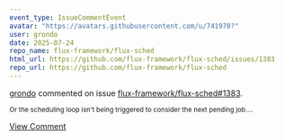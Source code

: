 ```yaml
---
event_type: IssueCommentEvent
avatar: "https://avatars.githubusercontent.com/u/741970?"
user: grondo
date: 2025-07-24
repo_name: flux-framework/flux-sched
html_url: https://github.com/flux-framework/flux-sched/issues/1383
repo_url: https://github.com/flux-framework/flux-sched
---
```


<a href='https://github.com/grondo' target='_blank'>grondo</a> commented on issue <a href='https://github.com/flux-framework/flux-sched/issues/1383' target='_blank'>flux-framework/flux-sched#1383</a>.

<small>Or the scheduling loop isn't being triggered to consider the next pending job....</small>

<a href='https://github.com/flux-framework/flux-sched/issues/1383' target='_blank'>View Comment</a>